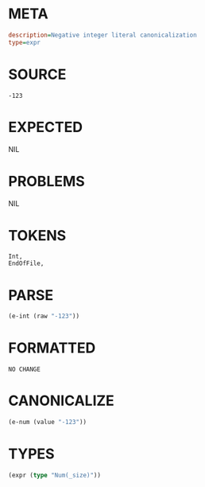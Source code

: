 # META
~~~ini
description=Negative integer literal canonicalization
type=expr
~~~
# SOURCE
~~~roc
-123
~~~
# EXPECTED
NIL
# PROBLEMS
NIL
# TOKENS
~~~zig
Int,
EndOfFile,
~~~
# PARSE
~~~clojure
(e-int (raw "-123"))
~~~
# FORMATTED
~~~roc
NO CHANGE
~~~
# CANONICALIZE
~~~clojure
(e-num (value "-123"))
~~~
# TYPES
~~~clojure
(expr (type "Num(_size)"))
~~~
